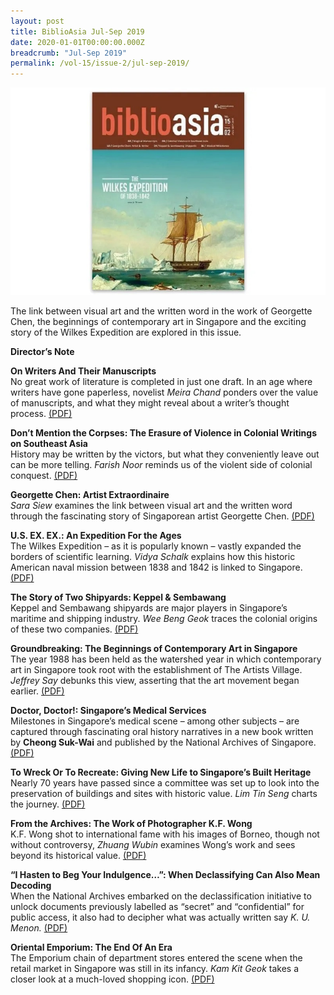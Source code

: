 ```yaml
---
layout: post
title: BiblioAsia Jul-Sep 2019
date: 2020-01-01T00:00:00.000Z
breadcrumb: "Jul-Sep 2019"
permalink: /vol-15/issue-2/jul-sep-2019/
---
```


<img src="/images/Vol-15-issue-2/vol15_iss2.jpg">

The link between visual art and the written word in the work of Georgette Chen, the beginnings of contemporary art in Singapore and the exciting story of the Wilkes Expedition are explored in this issue.

**Director’s Note**
 
**On Writers And Their Manuscripts**<br>
No great work of literature is completed in just one draft. In an age where writers have gone paperless, novelist *Meira Chand* ponders over the value of manuscripts, and what they might reveal about a writer’s thought process.  [(PDF)](/past-issues/pdf/vol-15/v15-issue2_Writers.pdf)
 
**Don’t Mention the Corpses: The Erasure of Violence in Colonial Writings on Southeast Asia**<br>
History may be written by the victors, but what they conveniently leave out can be more telling. *Farish Noor* reminds us of the violent side of colonial conquest.  [(PDF)](/past-issues/pdf/vol-15/v15-issue2_Corpses.pdf)
 
**Georgette Chen: Artist Extraordinaire**<br>
*Sara Siew* examines the link between visual art and the written word through the fascinating story of Singaporean artist Georgette Chen.  [(PDF)](/past-issues/pdf/vol-15/v15-issue2_Georgette.pdf)
 
**U.S. EX. EX.: An Expedition For the Ages**<br>
The Wilkes Expedition – as it is popularly known – vastly expanded the borders of scientific learning. *Vidya Schalk* explains how this historic American naval mission between 1838 and 1842 is linked to Singapore.  [(PDF)](/past-issues/pdf/vol-15/v15-issue2_US.pdf)
 
**The Story of Two Shipyards: Keppel & Sembawang**<br>
Keppel and Sembawang shipyards are major players in Singapore’s maritime and shipping industry. *Wee Beng Geok* traces the colonial origins of these two companies.  [(PDF)](/past-issues/pdf/vol-15/v15-issue2_Shipyards.pdf)
 
**Groundbreaking: The Beginnings of Contemporary Art in Singapore**<br>
The year 1988 has been held as the watershed year in which contemporary art in Singapore took root with the establishment of The Artists Village. *Jeffrey Say* debunks this view, asserting that the art movement began earlier.  [(PDF)](/past-issues/pdf/vol-15/v15-issue2_Groundbreaking.pdf)
 
**Doctor, Doctor!: Singapore’s Medical Services**<br>
Milestones in Singapore’s medical scene – among other subjects – are captured through fascinating oral history narratives in a new book written by **Cheong Suk-Wai** and published by the National Archives of Singapore.  [(PDF)](/past-issues/pdf/vol-15/v15-issue2_Doctor.pdf)
 
**To Wreck Or To Recreate: Giving New Life to Singapore’s Built Heritage**<br>
Nearly 70 years have passed since a committee was set up to look into the preservation of buildings and sites with historic value. *Lim Tin Seng* charts the journey.  [(PDF)](/past-issues/pdf/vol-15/v15-issue2_Recreate.pdf)
 
**From the Archives: The Work of Photographer K.F. Wong**<br>
K.F. Wong shot to international fame with his images of Borneo, though not without controversy, *Zhuang Wubin* examines Wong’s work and sees beyond its historical value.  [(PDF)](/past-issues/pdf/vol-15/v15-issue2_KFWong.pdf)
 
**“I Hasten to Beg Your Indulgence…”: When Declassifying Can Also Mean Decoding**<br>
When the National Archives embarked on the declassification initiative to unlock documents previously labelled as “secret” and “confidential” for public access, it also had to decipher what was actually written say *K. U. Menon.*  [(PDF)](/past-issues/pdf/vol-15/v15-issue2_Beg.pdf)
 
**Oriental Emporium: The End Of An Era**<br>
The Emporium chain of department stores entered the scene when the retail market in Singapore was still in its infancy. *Kam Kit Geok* takes a closer look at a much-loved shopping icon.  [(PDF)](/past-issues/pdf/vol-15/v15-issue2_Oriental.pdf)
 
 

